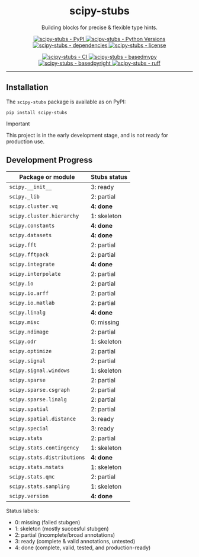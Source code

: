 <h1 align="center">scipy-stubs</h1>

<p align="center">
    Building blocks for precise & flexible type hints.
</p>

<p align="center">
    <a href="https://pypi.org/project/scipy-stubs/">
        <img
            alt="scipy-stubs - PyPI"
            src="https://img.shields.io/pypi/v/scipy-stubs?style=flat&color=olive"
        />
    </a>
    <a href="https://github.com/jorenham/scipy-stubs">
        <img
            alt="scipy-stubs - Python Versions"
            src="https://img.shields.io/pypi/pyversions/scipy-stubs?style=flat"
        />
    </a>
    <a href="https://github.com/jorenham/scipy-stubs">
        <img
            alt="scipy-stubs - dependencies"
            src="https://img.shields.io/librariesio/github/jorenham/scipy-stubs?style=flat&color=violet"
        />
    </a>
    <a href="https://github.com/jorenham/scipy-stubs">
        <img
            alt="scipy-stubs - license"
            src="https://img.shields.io/github/license/jorenham/scipy-stubs?style=flat"
        />
    </a>
</p>
<p align="center">
    <a href="https://github.com/jorenham/scipy-stubs/actions?query=workflow%3ACI">
        <img
            alt="scipy-stubs - CI"
            src="https://github.com/jorenham/scipy-stubs/workflows/CI/badge.svg"
        />
    </a>
    <!-- TODO -->
    <!-- <a href="https://github.com/pre-commit/pre-commit">
        <img
            alt="scipy-stubs - pre-commit"
            src="https://img.shields.io/badge/pre--commit-enabled-teal?logo=pre-commit"
        />
    </a> -->
    <a href="https://github.com/KotlinIsland/basedmypy">
        <img
            alt="scipy-stubs - basedmypy"
            src="https://img.shields.io/badge/basedmypy-checked-fd9002"
        />
    </a>
    <a href="https://detachhead.github.io/basedpyright">
        <img
            alt="scipy-stubs - basedpyright"
            src="https://img.shields.io/badge/basedpyright-checked-42b983"
        />
    </a>
    <a href="https://github.com/astral-sh/ruff">
        <img
            alt="scipy-stubs - ruff"
            src="https://img.shields.io/endpoint?url=https://raw.githubusercontent.com/astral-sh/ruff/main/assets/badge/v2.json"
        />
    </a>
</p>

---

## Installation

The `scipy-stubs` package is available as on PyPI:

```shell
pip install scipy-stubs
```

> [!IMPORTANT]
> This project is in the early development stage, and is not ready for production use.

## Development Progress

| Package or module                 | Stubs status    |
|---------------------------------- |---------------- |
| `scipy.__init__`                  | 3: ready        |
| `scipy._lib`                      | 2: partial      |
| `scipy.cluster.vq`                | **4: done**     |
| `scipy.cluster.hierarchy`         | 1: skeleton     |
| `scipy.constants`                 | **4: done**     |
| `scipy.datasets`                  | **4: done**     |
| `scipy.fft`                       | 2: partial      |
| `scipy.fftpack`                   | 2: partial      |
| `scipy.integrate`                 | **4: done**     |
| `scipy.interpolate`               | 2: partial      |
| `scipy.io`                        | 2: partial      |
| `scipy.io.arff`                   | 2: partial      |
| `scipy.io.matlab`                 | 2: partial      |
| `scipy.linalg`                    | **4: done**     |
| `scipy.misc`                      | 0: missing      |
| `scipy.ndimage`                   | 2: partial      |
| `scipy.odr`                       | 1: skeleton     |
| `scipy.optimize`                  | 2: partial      |
| `scipy.signal`                    | 2: partial      |
| `scipy.signal.windows`            | 1: skeleton     |
| `scipy.sparse`                    | 2: partial      |
| `scipy.sparse.csgraph`            | 2: partial      |
| `scipy.sparse.linalg`             | 2: partial      |
| `scipy.spatial`                   | 2: partial      |
| `scipy.spatial.distance`          | 3: ready        |
| `scipy.special`                   | 3: ready        |
| `scipy.stats`                     | 2: partial      |
| `scipy.stats.contingency`         | 1: skeleton     |
| `scipy.stats.distributions`       | **4: done**     |
| `scipy.stats.mstats`              | 1: skeleton     |
| `scipy.stats.qmc`                 | 2: partial      |
| `scipy.stats.sampling`            | 1: skeleton     |
| `scipy.version`                   | **4: done**     |

Status labels:

- 0: missing (failed stubgen)
- 1: skeleton (mostly succesful stubgen)
- 2: partial (incomplete/broad annotations)
- 3: ready (complete & valid annotations, untested)
- 4: done (complete, valid, tested, and production-ready)
